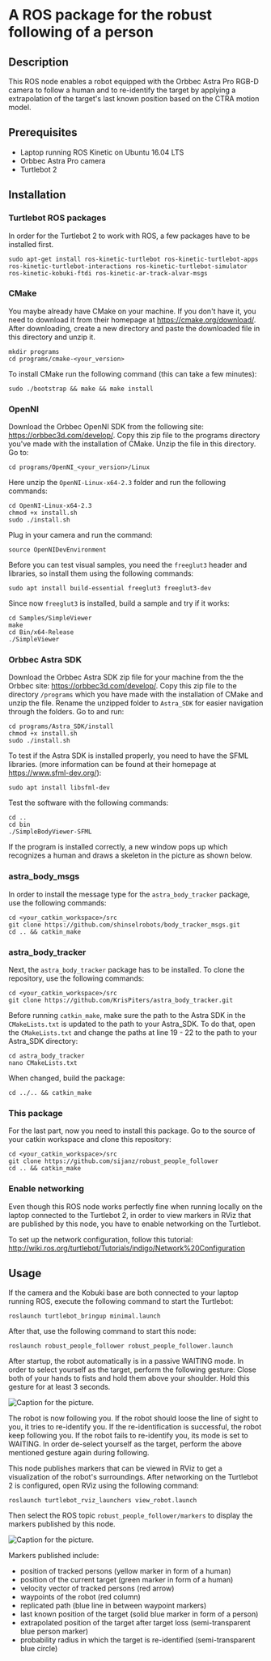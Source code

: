 # A ROS package for the robust following of a person

## Description
This ROS node enables a robot equipped with the Orbbec Astra Pro RGB-D camera to follow a human and to re-identify the
target by applying a extrapolation of the target's last known position based on the CTRA motion model.

## Prerequisites
- Laptop running ROS Kinetic on Ubuntu 16.04 LTS
- Orbbec Astra Pro camera
- Turtlebot 2


## Installation

### Turtlebot ROS packages
In order for the Turtlebot 2 to work with ROS, a few packages have to be installed first.
```
sudo apt-get install ros-kinetic-turtlebot ros-kinetic-turtlebot-apps ros-kinetic-turtlebot-interactions ros-kinetic-turtlebot-simulator ros-kinetic-kobuki-ftdi ros-kinetic-ar-track-alvar-msgs
```

### CMake
You maybe already have CMake on your machine. If you don't have it, you need to download it from their homepage at
https://cmake.org/download/. After downloading, create a new directory and paste the downloaded file in this
directory and unzip it.
```
mkdir programs
cd programs/cmake-<your_version>
```
To install CMake run the following command (this can take a few minutes):
```
sudo ./bootstrap && make && make install
```

### OpenNI
Download the Orbbec OpenNI SDK from the following site: https://orbbec3d.com/develop/. Copy this zip file to the
programs directory you've made with the installation of CMake. Unzip the file in this directory. Go to:
```
cd programs/OpenNI_<your_version>/Linux
```
Here unzip the `OpenNI-Linux-x64-2.3` folder and run the following commands:
```
cd OpenNI-Linux-x64-2.3
chmod +x install.sh
sudo ./install.sh
```
Plug in your camera and run the command:
```
source OpenNIDevEnvironment
```
Before you can test visual samples, you need the `freeglut3` header and libraries, so install them using the following
commands:
```
sudo apt install build-essential freeglut3 freeglut3-dev
```
Since now `freeglut3` is installed, build a sample and try if it works:
```
cd Samples/SimpleViewer
make
cd Bin/x64-Release
./SimpleViewer
```

### Orbbec Astra SDK
Download the Orbbec Astra SDK zip file for your machine from the the Orbbec site: https://orbbec3d.com/develop/.
Copy this zip file to the directory `/programs` which you have made with the installation of CMake and unzip the file.
Rename the unzipped folder to `Astra_SDK` for easier navigation through the folders. Go to and run:
```
cd programs/Astra_SDK/install
chmod +x install.sh
sudo ./install.sh
```
To test if the Astra SDK is installed properly, you need to have the SFML libraries. (more information can be found at
their homepage at https://www.sfml-dev.org/):
```
sudo apt install libsfml-dev
```
Test the software with the following commands:
```
cd ..
cd bin
./SimpleBodyViewer-SFML
```
If the program is installed correctly, a new window pops up which recognizes a human and draws a skeleton in the picture
as shown below.

### astra_body_msgs
In order to install the message type for the `astra_body_tracker` package, use the following commands:
```
cd <your_catkin_workspace>/src
git clone https://github.com/shinselrobots/body_tracker_msgs.git
cd .. && catkin_make
```

### astra_body_tracker
Next, the `astra_body_tracker` package has to be installed. To clone the repository, use the following commands:
```
cd <your_catkin_workspace>/src
git clone https://github.com/KrisPiters/astra_body_tracker.git
```
Before running `catkin_make`, make sure the path to the Astra SDK in the `CMakeLists.txt` is updated to the path to your
Astra_SDK. To do that, open the `CMakeLists.txt` and change the paths at line 19 - 22 to the path to your Astra_SDK
directory:
```
cd astra_body_tracker
nano CMakeLists.txt
```

When changed, build the package:
```
cd ../.. && catkin_make
```

### This package
For the last part, now you need to install this package. Go to the source of your catkin workspace and clone this repository:
```
cd <your_catkin_workspace>/src
git clone https://github.com/sijanz/robust_people_follower
cd .. && catkin_make
```


### Enable networking
Even though this ROS node works perfectly fine when running locally on the laptop connected to the Turtlebot 2, in order
to view markers in RViz that are published by this node, you have to enable networking on the Turtlebot.

To set up the network configuration, follow this tutorial: http://wiki.ros.org/turtlebot/Tutorials/indigo/Network%20Configuration


## Usage
If the camera and the Kobuki base are both connected to your laptop running ROS, execute the following command to start
the Turtlebot:
```
roslaunch turtlebot_bringup minimal.launch
```

After that, use the following command to start this node:
```
roslaunch robust_people_follower robust_people_follower.launch
```

After startup, the robot automatically is in a passive WAITING mode. In order to select yourself as the target,
perform the following gesture: Close both of your hands to fists and hold them above your shoulder. Hold this gesture
for at least 3 seconds.  

![Caption for the picture.](images/target_selection.png?raw=true)

The robot is now following you. If the robot should loose the line of sight to you, it tries to re-identify you. If the
re-identification is successful, the robot keep following you. If the robot fails to re-identify you, its mode is set to
WAITING. In order de-select yourself as the target, perform the above mentioned gesture again during following.

This node publishes markers that can be viewed in RViz to get a visualization of the robot's surroundings. After networking
on the Turtlebot 2 is configured, open RViz using the following command:
```
roslaunch turtlebot_rviz_launchers view_robot.launch
```
Then select the ROS topic `robust_people_follower/markers` to display the markers published by this node.

![Caption for the picture.](images/rviz.png?raw=true)

Markers published include:
- position of tracked persons (yellow marker in form of a human)
- position of the current target (green marker in form of a human)
- velocity vector of tracked persons (red arrow)
- waypoints of the robot (red column)
- replicated path (blue line in between waypoint markers)
- last known position of the target (solid blue marker in form of a person)
- extrapolated position of the target after target loss (semi-transparent blue person marker)
- probability radius in which the target is re-identified (semi-transparent blue circle)